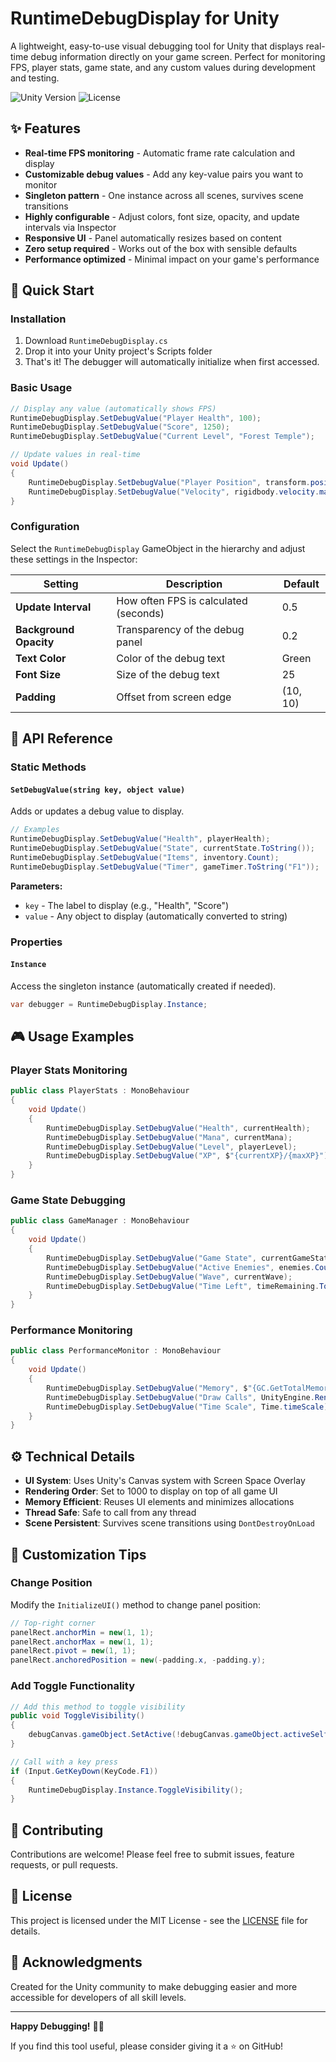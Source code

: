 # RuntimeDebugDisplay for Unity

A lightweight, easy-to-use visual debugging tool for Unity that displays real-time debug information directly on your game screen. Perfect for monitoring FPS, player stats, game state, and any custom values during development and testing.

![Unity Version](https://img.shields.io/badge/Unity-2021.3%2B-blue)
![License](https://img.shields.io/badge/License-MIT-green)

## ✨ Features

- **Real-time FPS monitoring** - Automatic frame rate calculation and display
- **Customizable debug values** - Add any key-value pairs you want to monitor
- **Singleton pattern** - One instance across all scenes, survives scene transitions
- **Highly configurable** - Adjust colors, font size, opacity, and update intervals via Inspector
- **Responsive UI** - Panel automatically resizes based on content
- **Zero setup required** - Works out of the box with sensible defaults
- **Performance optimized** - Minimal impact on your game's performance

## 🚀 Quick Start

### Installation

1. Download `RuntimeDebugDisplay.cs`
2. Drop it into your Unity project's Scripts folder
3. That's it! The debugger will automatically initialize when first accessed.

### Basic Usage

```csharp
// Display any value (automatically shows FPS)
RuntimeDebugDisplay.SetDebugValue("Player Health", 100);
RuntimeDebugDisplay.SetDebugValue("Score", 1250);
RuntimeDebugDisplay.SetDebugValue("Current Level", "Forest Temple");

// Update values in real-time
void Update()
{
    RuntimeDebugDisplay.SetDebugValue("Player Position", transform.position);
    RuntimeDebugDisplay.SetDebugValue("Velocity", rigidbody.velocity.magnitude.ToString("F2"));
}
```

### Configuration

Select the `RuntimeDebugDisplay` GameObject in the hierarchy and adjust these settings in the Inspector:

| Setting | Description | Default |
|---------|-------------|---------|
| **Update Interval** | How often FPS is calculated (seconds) | 0.5 |
| **Background Opacity** | Transparency of the debug panel | 0.2 |
| **Text Color** | Color of the debug text | Green |
| **Font Size** | Size of the debug text | 25 |
| **Padding** | Offset from screen edge | (10, 10) |

## 📖 API Reference

### Static Methods

#### `SetDebugValue(string key, object value)`
Adds or updates a debug value to display.

```csharp
// Examples
RuntimeDebugDisplay.SetDebugValue("Health", playerHealth);
RuntimeDebugDisplay.SetDebugValue("State", currentState.ToString());
RuntimeDebugDisplay.SetDebugValue("Items", inventory.Count);
RuntimeDebugDisplay.SetDebugValue("Timer", gameTimer.ToString("F1"));
```

**Parameters:**
- `key` - The label to display (e.g., "Health", "Score")
- `value` - Any object to display (automatically converted to string)

### Properties

#### `Instance`
Access the singleton instance (automatically created if needed).

```csharp
var debugger = RuntimeDebugDisplay.Instance;
```

## 🎮 Usage Examples

### Player Stats Monitoring
```csharp
public class PlayerStats : MonoBehaviour
{
    void Update()
    {
        RuntimeDebugDisplay.SetDebugValue("Health", currentHealth);
        RuntimeDebugDisplay.SetDebugValue("Mana", currentMana);
        RuntimeDebugDisplay.SetDebugValue("Level", playerLevel);
        RuntimeDebugDisplay.SetDebugValue("XP", $"{currentXP}/{maxXP}");
    }
}
```

### Game State Debugging
```csharp
public class GameManager : MonoBehaviour
{
    void Update()
    {
        RuntimeDebugDisplay.SetDebugValue("Game State", currentGameState);
        RuntimeDebugDisplay.SetDebugValue("Active Enemies", enemies.Count);
        RuntimeDebugDisplay.SetDebugValue("Wave", currentWave);
        RuntimeDebugDisplay.SetDebugValue("Time Left", timeRemaining.ToString("F1"));
    }
}
```

### Performance Monitoring
```csharp
public class PerformanceMonitor : MonoBehaviour
{
    void Update()
    {
        RuntimeDebugDisplay.SetDebugValue("Memory", $"{GC.GetTotalMemory(false) / 1024 / 1024}MB");
        RuntimeDebugDisplay.SetDebugValue("Draw Calls", UnityEngine.Rendering.FrameDebugger.enabled ? "N/A" : "Check Profiler");
        RuntimeDebugDisplay.SetDebugValue("Time Scale", Time.timeScale);
    }
}
```

## ⚙️ Technical Details

- **UI System**: Uses Unity's Canvas system with Screen Space Overlay
- **Rendering Order**: Set to 1000 to display on top of all game UI
- **Memory Efficient**: Reuses UI elements and minimizes allocations
- **Thread Safe**: Safe to call from any thread
- **Scene Persistent**: Survives scene transitions using `DontDestroyOnLoad`

## 🔧 Customization Tips

### Change Position
Modify the `InitializeUI()` method to change panel position:

```csharp
// Top-right corner
panelRect.anchorMin = new(1, 1);
panelRect.anchorMax = new(1, 1);
panelRect.pivot = new(1, 1);
panelRect.anchoredPosition = new(-padding.x, -padding.y);
```

### Add Toggle Functionality
```csharp
// Add this method to toggle visibility
public void ToggleVisibility()
{
    debugCanvas.gameObject.SetActive(!debugCanvas.gameObject.activeSelf);
}

// Call with a key press
if (Input.GetKeyDown(KeyCode.F1))
{
    RuntimeDebugDisplay.Instance.ToggleVisibility();
}
```

## 🤝 Contributing

Contributions are welcome! Please feel free to submit issues, feature requests, or pull requests.

## 📄 License

This project is licensed under the MIT License - see the [LICENSE](LICENSE) file for details.

## 🙏 Acknowledgments

Created for the Unity community to make debugging easier and more accessible for developers of all skill levels.

---

**Happy Debugging!** 🐛✨

If you find this tool useful, please consider giving it a ⭐ on GitHub!
